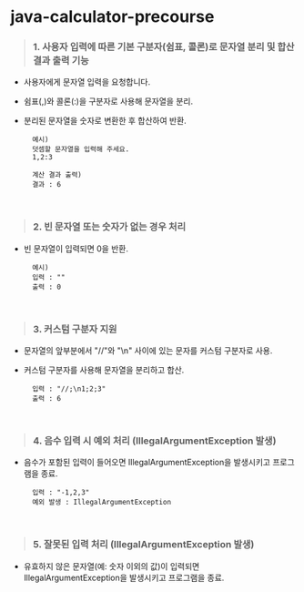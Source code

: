 # java-calculator-precourse
>  ### 1. 사용자 입력에 따른 기본 구분자(쉼표, 콜론)로 문자열 분리 및 합산 결과 출력 기능

* 사용자에게 문자열 입력을 요청합니다.
* 쉼표(,)와 콜론(:)을 구분자로 사용해 문자열을 분리.
* 분리된 문자열을 숫자로 변환한 후 합산하여 반환.

        예시)
        덧셈할 문자열을 입력해 주세요.
        1,2:3
  
        계산 결과 출력)
        결과 : 6

</br>
   
>  ### 2. 빈 문자열 또는 숫자가 없는 경우 처리

* 빈 문자열이 입력되면 0을 반환.

        예시)
        입력 : ""
        출력 : 0

  </br>
   
>  ### 3. 커스텀 구분자 지원

* 문자열의 앞부분에서 "//"와 "\n" 사이에 있는 문자를 커스텀 구분자로 사용.
* 커스텀 구분자를 사용해 문자열을 분리하고 합산.

        입력 : "//;\n1;2;3"
        출력 : 6
  
  </br>
   
>  ### 4. 음수 입력 시 예외 처리 (IllegalArgumentException 발생)

* 음수가 포함된 입력이 들어오면 IllegalArgumentException을 발생시키고 프로그램을 종료.

        입력 : "-1,2,3"
        예외 발생 : IllegalArgumentException
  
</br>
   
>  ### 5. 잘못된 입력 처리 (IllegalArgumentException 발생)

* 유효하지 않은 문자열(예: 숫자 이외의 값)이 입력되면 IllegalArgumentException을 발생시키고 프로그램을 종료.
